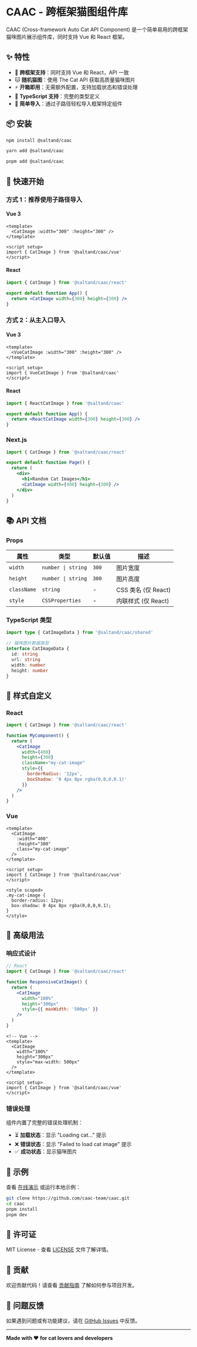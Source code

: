 # CAAC - 跨框架猫图组件库

CAAC (Cross-framework Auto Cat API Component) 是一个简单易用的跨框架猫咪图片展示组件库，同时支持 Vue 和 React 框架。

## ✨ 特性

- 🎨 **跨框架支持**：同时支持 Vue 和 React，API 一致
- 🐱 **随机猫图**：使用 The Cat API 获取高质量猫咪图片
- ⚡ **开箱即用**：无需额外配置，支持加载状态和错误处理
- 📱 **TypeScript 支持**：完整的类型定义
- 🎯 **简单导入**：通过子路径轻松导入框架特定组件

## 📦 安装

```bash
npm install @saltand/caac
```

```bash
yarn add @saltand/caac
```

```bash
pnpm add @saltand/caac
```

## 🚀 快速开始

### 方式 1：推荐使用子路径导入

#### Vue 3

```vue
<template>
  <CatImage :width="300" :height="300" />
</template>

<script setup>
import { CatImage } from '@saltand/caac/vue'
</script>
```

#### React

```jsx
import { CatImage } from '@saltand/caac/react'

export default function App() {
  return <CatImage width={300} height={300} />
}
```

### 方式 2：从主入口导入

#### Vue 3

```vue
<template>
  <VueCatImage :width="300" :height="300" />
</template>

<script setup>
import { VueCatImage } from '@saltand/caac'
</script>
```

#### React

```jsx
import { ReactCatImage } from '@saltand/caac'

export default function App() {
  return <ReactCatImage width={300} height={300} />
}
```

### Next.js

```jsx
import { CatImage } from '@saltand/caac/react'

export default function Page() {
  return (
    <div>
      <h1>Random Cat Images</h1>
      <CatImage width={400} height={300} />
    </div>
  )
}
```

## 📚 API 文档

### Props

| 属性 | 类型 | 默认值 | 描述 |
|------|------|--------|------|
| `width` | `number \| string` | `300` | 图片宽度 |
| `height` | `number \| string` | `300` | 图片高度 |
| `className` | `string` | - | CSS 类名 (仅 React) |
| `style` | `CSSProperties` | - | 内联样式 (仅 React) |

### TypeScript 类型

```typescript
import type { CatImageData } from '@saltand/caac/shared'

// 猫咪图片数据类型
interface CatImageData {
  id: string
  url: string
  width: number
  height: number
}
```

## 🎨 样式自定义

### React

```jsx
import { CatImage } from '@saltand/caac/react'

function MyComponent() {
  return (
    <CatImage
      width={400}
      height={300}
      className="my-cat-image"
      style={{
        borderRadius: '12px',
        boxShadow: '0 4px 8px rgba(0,0,0,0.1)'
      }}
    />
  )
}
```

### Vue

```vue
<template>
  <CatImage 
    :width="400" 
    :height="300" 
    class="my-cat-image"
  />
</template>

<script setup>
import { CatImage } from '@saltand/caac/vue'
</script>

<style scoped>
.my-cat-image {
  border-radius: 12px;
  box-shadow: 0 4px 8px rgba(0,0,0,0.1);
}
</style>
```

## 🔧 高级用法

### 响应式设计

```jsx
// React
import { CatImage } from '@saltand/caac/react'

function ResponsiveCatImage() {
  return (
    <CatImage
      width="100%"
      height="300px"
      style={{ maxWidth: '500px' }}
    />
  )
}
```

```vue
<!-- Vue -->
<template>
  <CatImage 
    width="100%" 
    height="300px"
    style="max-width: 500px"
  />
</template>

<script setup>
import { CatImage } from '@saltand/caac/vue'
</script>
```

### 错误处理

组件内置了完整的错误处理机制：

- ⏳ **加载状态**：显示 "Loading cat..." 提示
- ❌ **错误状态**：显示 "Failed to load cat image" 提示
- ✅ **成功状态**：显示猫咪图片

## 🌟 示例

查看 [在线演示](https://caac-demo.vercel.app) 或运行本地示例：

```bash
git clone https://github.com/caac-team/caac.git
cd caac
pnpm install
pnpm dev
```

## 📄 许可证

MIT License - 查看 [LICENSE](LICENSE) 文件了解详情。

## 🤝 贡献

欢迎贡献代码！请查看 [贡献指南](CONTRIBUTING.md) 了解如何参与项目开发。

## 🐛 问题反馈

如果遇到问题或有功能建议，请在 [GitHub Issues](https://github.com/caac-team/caac/issues) 中反馈。

---

**Made with ❤️ for cat lovers and developers**